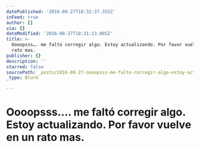 ```yaml
---
datePublished: '2016-08-27T18:32:37.355Z'
inFeed: true
author: []
via: {}
dateModified: '2016-08-27T18:31:13.085Z'
title: >-
  Oooopsss…. me faltó corregir algo. Estoy actualizando. Por favor vuelve en un
  rato mas.
publisher: {}
description: ''
starred: false
sourcePath: _posts/2016-08-27-oooopsss-me-falto-corregir-algo-estoy-actualizando-por-f.md
_type: Blurb

---
```

# Oooopsss.... me faltó corregir algo. Estoy actualizando. Por favor vuelve en un rato mas.
